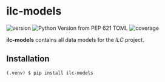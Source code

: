 # ilc-models

![version](https://img.shields.io/badge/version-0.1.3-blue)
![Python Version from PEP 621 TOML](https://img.shields.io/python/required-version-toml?tomlFilePath=https%3A%2F%2Fraw.githubusercontent.com%2Ffourtreestech%2Filc-models%2Fmain%2Fpyproject.toml)
![coverage](https://img.shields.io/badge/coverage-100%25-green)

**ilc-models** contains all data models for the *ILC* project.

## Installation

    (.venv) $ pip install ilc-models


